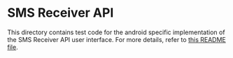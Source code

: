# SMS Receiver API

This directory contains test code for the android specific implementation of the SMS Receiver API user interface. For more details, refer to [this README file](https://cs.chromium.org/chromium/src/content/browser/sms/README.md).
